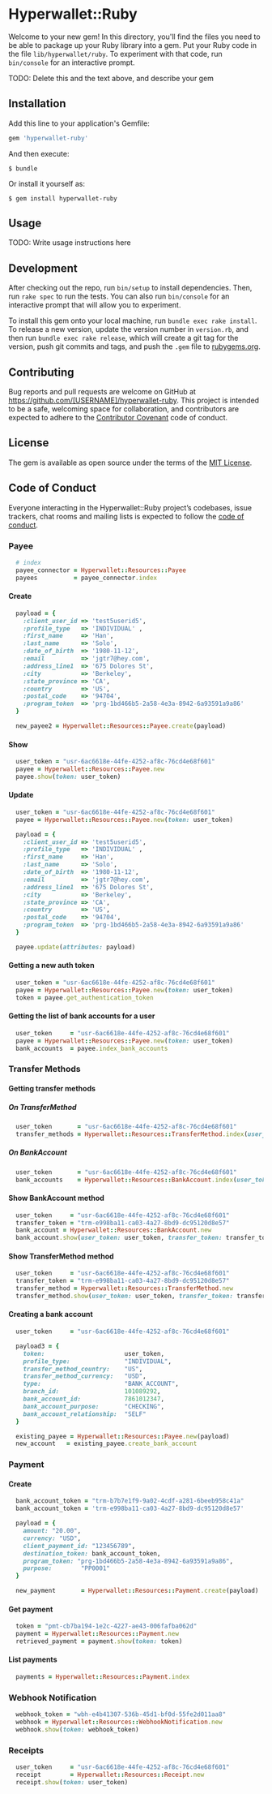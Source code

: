# Hyperwallet::Ruby

Welcome to your new gem! In this directory, you'll find the files you need to be able to package up your Ruby library into a gem. Put your Ruby code in the file `lib/hyperwallet/ruby`. To experiment with that code, run `bin/console` for an interactive prompt.

TODO: Delete this and the text above, and describe your gem

## Installation

Add this line to your application's Gemfile:

```ruby
gem 'hyperwallet-ruby'
```

And then execute:

    $ bundle

Or install it yourself as:

    $ gem install hyperwallet-ruby

## Usage

TODO: Write usage instructions here

## Development

After checking out the repo, run `bin/setup` to install dependencies. Then, run `rake spec` to run the tests. You can also run `bin/console` for an interactive prompt that will allow you to experiment.

To install this gem onto your local machine, run `bundle exec rake install`. To release a new version, update the version number in `version.rb`, and then run `bundle exec rake release`, which will create a git tag for the version, push git commits and tags, and push the `.gem` file to [rubygems.org](https://rubygems.org).

## Contributing

Bug reports and pull requests are welcome on GitHub at https://github.com/[USERNAME]/hyperwallet-ruby. This project is intended to be a safe, welcoming space for collaboration, and contributors are expected to adhere to the [Contributor Covenant](http://contributor-covenant.org) code of conduct.

## License

The gem is available as open source under the terms of the [MIT License](https://opensource.org/licenses/MIT).

## Code of Conduct

Everyone interacting in the Hyperwallet::Ruby project’s codebases, issue trackers, chat rooms and mailing lists is expected to follow the [code of conduct](https://github.com/[USERNAME]/hyperwallet-ruby/blob/master/CODE_OF_CONDUCT.md).

### Payee
```ruby
  # index
  payee_connector = Hyperwallet::Resources::Payee
  payees          = payee_connector.index
```

#### Create
```ruby
  payload = {
    :client_user_id => 'test5userid5',
    :profile_type   => 'INDIVIDUAL' ,
    :first_name     => 'Han',
    :last_name      => 'Solo',
    :date_of_birth  => '1980-11-12',
    :email          => 'jgtr7@hey.com',
    :address_line1  => '675 Dolores St',
    :city           => 'Berkeley',
    :state_province => 'CA',
    :country        => 'US',
    :postal_code    => '94704',
    :program_token  => 'prg-1bd466b5-2a58-4e3a-8942-6a93591a9a86' 
  }

  new_payee2 = Hyperwallet::Resources::Payee.create(payload)

```
#### Show
```ruby
  user_token = "usr-6ac6618e-44fe-4252-af8c-76cd4e68f601"
  payee = Hyperwallet::Resources::Payee.new
  payee.show(token: user_token)
```
#### Update
```ruby
  user_token = "usr-6ac6618e-44fe-4252-af8c-76cd4e68f601"
  payee = Hyperwallet::Resources::Payee.new(token: user_token)

  payload = {
    :client_user_id => 'test5userid5',
    :profile_type   => 'INDIVIDUAL' ,
    :first_name     => 'Han',
    :last_name      => 'Solo',
    :date_of_birth  => '1980-11-12',
    :email          => 'jgtr7@hey.com',
    :address_line1  => '675 Dolores St',
    :city           => 'Berkeley',
    :state_province => 'CA',
    :country        => 'US',
    :postal_code    => '94704',
    :program_token  => 'prg-1bd466b5-2a58-4e3a-8942-6a93591a9a86' 
  }

  payee.update(attributes: payload)
```
#### Getting a new auth token
```ruby
  user_token = "usr-6ac6618e-44fe-4252-af8c-76cd4e68f601"
  payee = Hyperwallet::Resources::Payee.new(token: user_token)
  token = payee.get_authentication_token
```
#### Getting the list of bank accounts for a user
```ruby
  user_token     = "usr-6ac6618e-44fe-4252-af8c-76cd4e68f601"
  payee = Hyperwallet::Resources::Payee.new(token: user_token)
  bank_accounts  = payee.index_bank_accounts
```
### Transfer Methods
#### Getting transfer methods
##### On TransferMethod
```ruby
  user_token       = "usr-6ac6618e-44fe-4252-af8c-76cd4e68f601"
  transfer_methods = Hyperwallet::Resources::TransferMethod.index(user_token: user_token)
```
##### On BankAccount
```ruby
  user_token       = "usr-6ac6618e-44fe-4252-af8c-76cd4e68f601"
  bank_accounts    = Hyperwallet::Resources::BankAccount.index(user_token: user_token)
```
#### Show BankAccount method
```ruby
  user_token     = "usr-6ac6618e-44fe-4252-af8c-76cd4e68f601" 
  transfer_token = "trm-e998ba11-ca03-4a27-8bd9-dc95120d8e57"
  bank_account = Hyperwallet::Resources::BankAccount.new
  bank_account.show(user_token: user_token, transfer_token: transfer_token)
```
#### Show TransferMethod method
```ruby
  user_token     = "usr-6ac6618e-44fe-4252-af8c-76cd4e68f601" 
  transfer_token = "trm-e998ba11-ca03-4a27-8bd9-dc95120d8e57"
  transfer_method = Hyperwallet::Resources::TransferMethod.new
  transfer_method.show(user_token: user_token, transfer_token: transfer_token)
```
#### Creating a bank account
```ruby
  user_token     = "usr-6ac6618e-44fe-4252-af8c-76cd4e68f601"

  payload3 = {
    token:                      user_token,
    profile_type:               "INDIVIDUAL",
    transfer_method_country:    "US",
    transfer_method_currency:   "USD",
    type:                       "BANK_ACCOUNT",
    branch_id:                  101089292,
    bank_account_id:            7861012347,
    bank_account_purpose:       "CHECKING",
    bank_account_relationship:  "SELF"
  }

  existing_payee = Hyperwallet::Resources::Payee.new(payload)
  new_account   = existing_payee.create_bank_account
```



### Payment
#### Create
```ruby
  bank_account_token = "trm-b7b7e1f9-9a02-4cdf-a281-6beeb958c41a"
  bank_account_token = 'trm-e998ba11-ca03-4a27-8bd9-dc95120d8e57'

  payload = {
    amount: "20.00",
    currency: "USD",
    client_payment_id: "123456789",
    destination_token: bank_account_token,
    program_token: "prg-1bd466b5-2a58-4e3a-8942-6a93591a9a86",
    purpose:        "PP0001"
  }

  new_payment       = Hyperwallet::Resources::Payment.create(payload)
```

#### Get payment
```ruby
  token = "pmt-cb7ba194-1e2c-4227-ae43-006fafba062d"
  payment = Hyperwallet::Resources::Payment.new
  retrieved_payment = payment.show(token: token)
```
#### List payments
```ruby
  payments = Hyperwallet::Resources::Payment.index
```

### Webhook Notification
```ruby
  webhook_token = "wbh-e4b41307-536b-45d1-bf0d-55fe2d011aa8"
  webhook = Hyperwallet::Resources::WebhookNotification.new
  webhook.show(token: webhook_token)
```
### Receipts
```ruby
  user_token     = "usr-6ac6618e-44fe-4252-af8c-76cd4e68f601"
  receipt        = Hyperwallet::Resources::Receipt.new
  receipt.show(token: user_token)
```